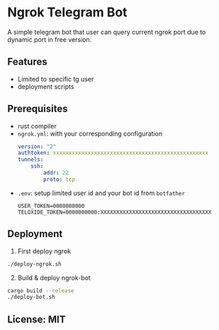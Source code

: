 # Ngrok Telegram Bot

A simple telegram bot that user can query current ngrok port due to dynamic port
in free version.

## Features

- Limited to specific tg user
- deployment scripts

## Prerequisites

- rust compiler
- `ngrok.yml`: with your corresponding configuration
  ```yml
  version: "2"
  authtoken: xxxxxxxxxxxxxxxxxxxxxxxxxxxxxxxxxxxxxxxxxxxxxxxxx
  tunnels:
      ssh:
          addr: 22
          proto: tcp
  ```
- `.env`: setup limited user id and your bot id from `botfather`
  ```env
  USER_TOKEN=0000000000
  TELOXIDE_TOKEN=0000000000:XXXXXXXXXXXXXXXXXXXXXXXXXXXXXXXXXXX
  ```

## Deployment

1. First deploy ngrok

  ```sh
  ./deploy-ngrok.sh
  ```

2. Build & deploy ngrok-bot

  ```sh
  cargo build --release
  ./deploy-bot.sh
  ```

## License: MIT
